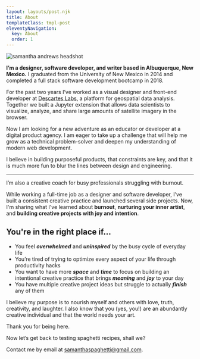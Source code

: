 ```yaml
---
layout: layouts/post.njk
title: About
templateClass: tmpl-post
eleventyNavigation:
  key: About
  order: 1
---
```


<img class="curve-headshot" alt="samantha andrews headshot" src="https://samantha-andrews.s3.us-east-2.amazonaws.com/home/circle-headshot.png"/>

**I’m a designer, software developer, and writer based in Albuquerque, New Mexico.** I graduated from the University of New Mexico in 2014 and completed a full stack software development bootcamp in 2018.

For the past two years I’ve worked as a visual designer and front-end developer at [Descartes Labs](https://www.descarteslabs.com/), a platform for geospatial data analysis. Together we built a Jupyter extension that allows data scientists to visualize, analyze, and share large amounts of satellite imagery in the browser.

Now I am looking for a new adventure as an educator or developer at a digital product agency. I am eager to take up a challenge that will help me grow as a technical problem-solver and deepen my understanding of modern web development.

I believe in building purposeful products, that constraints are key, and that it is much more fun to blur the lines between design and engineering.

---

I’m also a creative coach for busy professionals struggling with burnout.

While working a full-time job as a designer and software developer, I’ve built a consistent creative practice and launched several side projects. Now, I'm sharing what I've learned about **burnout**, **nurturing your inner artist**, and **building creative projects with joy and intention**.

## You're in the right place if…

- You feel **_overwhelmed_** and **_uninspired_** by the busy cycle of everyday life
- You’re tired of trying to optimize every aspect of your life through productivity hacks
- You want to have more **_space_** and **_time_** to focus on building an intentional creative practice that brings **_meaning_** and **_joy_** to your day
- You have multiple creative project ideas but struggle to actually **_finish_** any of them

I believe my purpose is to nourish myself and others with love, truth, creativity, and laughter. I also know that you (yes, you!) are an abundantly creative individual and that the world needs your art.

Thank you for being here.

Now let’s get back to testing spaghetti recipes, shall we?

Contact me by email at [samanthaspaghetti@gmail.com](mailto:samanthaspaghetti@gmail.com).
